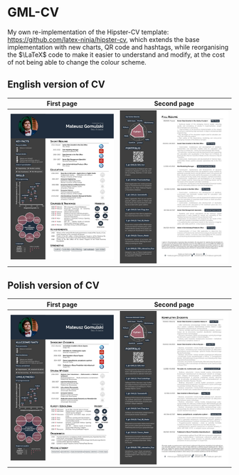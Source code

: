 # GML-CV
My own re-implementation of the Hipster-CV template: https://github.com/latex-ninja/hipster-cv, which extends the base implementation with new charts, QR code and hashtags, while reorganising the $\LaTeX$ code to make it easier to understand and modify, at the cost of not being able to change the colour scheme.

## English version of CV

First page           |  Second page
:-------------------------:|:-------------------------:
![](/imgs/Mateusz_Gomulski_CV_page_1.jpg)  |  ![](/imgs/Mateusz_Gomulski_CV_page_2.jpg)

## Polish version of CV

First page          |  Second page
:-------------------------:|:-------------------------:
![](/imgs/Mateusz_Gomulski_CV_PL_page_1.jpg)  |  ![](/imgs/Mateusz_Gomulski_CV_PL_page_2.jpg)
